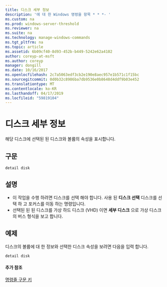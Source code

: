 ```yaml
---
title: 디스크 세부 정보
description: '에 대 한 Windows 명령을 항목 * * *- '
ms.custom: na
ms.prod: windows-server-threshold
ms.reviewer: na
ms.suite: na
ms.technology: manage-windows-commands
ms.tgt_pltfrm: na
ms.topic: article
ms.assetid: 6b09cf40-8d93-452b-b449-5242e62a4102
author: coreyp-at-msft
ms.author: coreyp
manager: dongill
ms.date: 10/16/2017
ms.openlocfilehash: 2c7a5063edf3cb2e190e8aec957e1b571c1f15bc
ms.sourcegitcommit: 0d0b32c8986ba7db9536e0b8648d4ddf9b03e452
ms.translationtype: MT
ms.contentlocale: ko-KR
ms.lasthandoff: 04/17/2019
ms.locfileid: "59819104"
---
```

# <a name="detail-disk"></a>디스크 세부 정보



해당 디스크에 선택된 된 디스크와 볼륨의 속성을 표시합니다.

## <a name="syntax"></a>구문

```
detail disk
```

## <a name="remarks"></a>설명

-   이 작업을 수행 하려면 디스크를 선택 해야 합니다. 사용 된 **디스크 선택** 디스크를 선택 하 고 포커스를 이동 하는 명령입니다.
-   선택된 된 된 디스크를 가상 하드 디스크 (VHD) 이면 **세부 디스크** 으로 가상 디스크의 버스 형식을 보고 합니다.

## <a name="BKMK_examples"></a>예제

디스크의 볼륨에 대 한 정보와 선택한 디스크 속성을 보려면 다음을 입력 합니다.
```
detail disk
```

#### <a name="additional-references"></a>추가 참조

[명령줄 구문 키](command-line-syntax-key.md)


